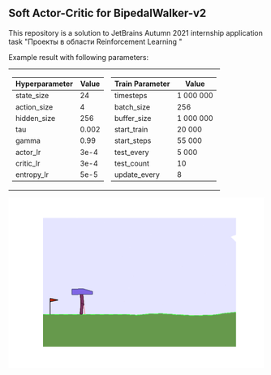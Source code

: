## Soft Actor-Critic for BipedalWalker-v2

This repository is a solution to JetBrains Autumn 2021 internship application task "Проекты в области Reinforcement
Learning
"

Example result with following parameters:

<table>
<tr><td>

Hyperparameter | Value  
--- | ---          
state_size | 24
action_size | 4
hidden_size | 256
tau | 0.002
gamma | 0.99
actor_lr | 3e-4
critic_lr | 3e-4
entropy_lr | 5e-5

</td><td>

Train Parameter | Value
--- | ---    
timesteps | 1 000 000
batch_size | 256
buffer_size | 1 000 000
start_train | 20 000
start_steps | 55 000
test_every | 5 000
test_count | 10
update_every | 8

</td></tr> </table>

![Alt Text](./best_agent_animation.gif)

